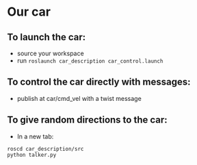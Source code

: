 # Our car

## To launch the car:
- source your workspace
- run `roslaunch car_description car_control.launch`

## To control the car directly with messages:
- publish at car/cmd_vel with a twist message

## To give random directions to the car:
- In a new tab:
```
roscd car_description/src
python talker.py
```


